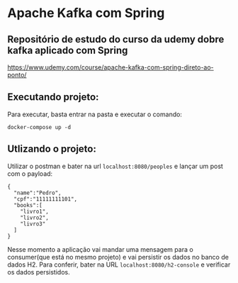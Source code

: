 # Apache Kafka com Spring

## Repositório de estudo do curso da udemy dobre kafka aplicado com Spring

https://www.udemy.com/course/apache-kafka-com-spring-direto-ao-ponto/

## Executando projeto:
Para executar, basta entrar na pasta e executar o comando:
```
docker-compose up -d
```

## Utlizando o projeto:
Utilizar o postman e bater na url `localhost:8080/peoples` e lançar um post com o payload:
```
{
  "name":"Pedro",
  "cpf":"11111111101",
  "books":[
    "livro1",
    "livro2",
    "livro3"
  ]
}
```

Nesse momento a aplicação vai mandar uma mensagem para o consumer(que está no mesmo projeto) e vai persistir os dados no banco de dados H2. Para conferir,
bater na URL `localhost:8080/h2-console` e verificar os dados persistidos.
